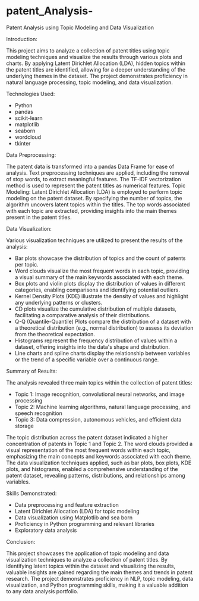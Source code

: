 # patent_Analysis-
Patent Analysis using Topic Modeling and Data Visualization

Introduction:

This project aims to analyze a collection of patent titles using topic modeling techniques and visualize the results through various plots and charts. By applying Latent Dirichlet Allocation (LDA), hidden topics within the patent titles are identified, allowing for a deeper understanding of the underlying themes in the dataset. The project demonstrates proficiency in natural language processing, topic modeling, and data visualization.

Technologies Used:

- Python
- pandas
- scikit-learn
- matplotlib
- seaborn
- wordcloud
- tkinter

Data Preprocessing:

The patent data is transformed into a pandas Data Frame for ease of analysis. Text preprocessing techniques are applied, including the removal of stop words, to extract meaningful features. The TF-IDF vectorization method is used to represent the patent titles as numerical features.
Topic Modeling:
Latent Dirichlet Allocation (LDA) is employed to perform topic modeling on the patent dataset. By specifying the number of topics, the algorithm uncovers latent topics within the titles. The top words associated with each topic are extracted, providing insights into the main themes present in the patent titles.

Data Visualization:

Various visualization techniques are utilized to present the results of the analysis:
- Bar plots showcase the distribution of topics and the count of patents per topic.
- Word clouds visualize the most frequent words in each topic, providing a visual summary of the main keywords associated with each theme.
- Box plots and violin plots display the distribution of values in different categories, enabling comparisons and identifying potential outliers.
- Kernel Density Plots (KDE) illustrate the density of values and highlight any underlying patterns or clusters.
- CD plots visualize the cumulative distribution of multiple datasets, facilitating a comparative analysis of their distributions.
- Q-Q (Quantile-Quantile) Plots compare the distribution of a dataset with a theoretical distribution (e.g., normal distribution) to assess its deviation from the theoretical expectation.
- Histograms represent the frequency distribution of values within a dataset, offering insights into the data's shape and distribution.
- Line charts and spline charts display the relationship between variables or the trend of a specific variable over a continuous range.

Summary of Results:

The analysis revealed three main topics within the collection of patent titles:
- Topic 1: Image recognition, convolutional neural networks, and image processing
- Topic 2: Machine learning algorithms, natural language processing, and speech recognition
- Topic 3: Data compression, autonomous vehicles, and efficient data storage

The topic distribution across the patent dataset indicated a higher concentration of patents in Topic 1 and Topic 2. The word clouds provided a visual representation of the most frequent words within each topic, emphasizing the main concepts and keywords associated with each theme.
The data visualization techniques applied, such as bar plots, box plots, KDE plots, and histograms, enabled a comprehensive understanding of the patent dataset, revealing patterns, distributions, and relationships among variables.


Skills Demonstrated:

- Data preprocessing and feature extraction
- Latent Dirichlet Allocation (LDA) for topic modeling
- Data visualization using Matplotlib and sea born
- Proficiency in Python programming and relevant libraries
- Exploratory data analysis

Conclusion:

This project showcases the application of topic modeling and data visualization techniques to analyze a collection of patent titles. By identifying latent topics within the dataset and visualizing the results, valuable insights are gained regarding the main themes and trends in patent research. The project demonstrates proficiency in NLP, topic modeling, data visualization, and Python programming skills, making it a valuable addition to any data analysis portfolio.


 
